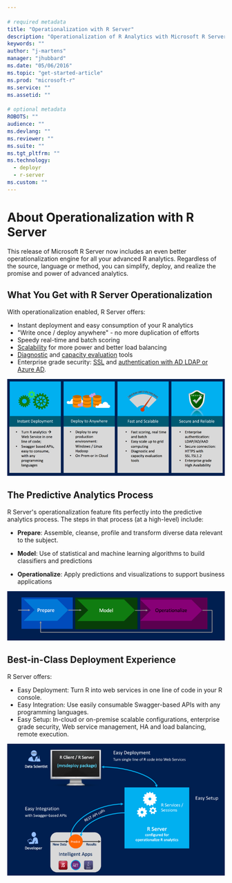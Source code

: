 ```yaml
---

# required metadata
title: "Operationalization with R Server"
description: "Operationalization of R Analytics with Microsoft R Server"
keywords: ""
author: "j-martens"
manager: "jhubbard"
ms.date: "05/06/2016"
ms.topic: "get-started-article"
ms.prod: "microsoft-r"
ms.service: ""
ms.assetid: ""

# optional metadata
ROBOTS: ""
audience: ""
ms.devlang: ""
ms.reviewer: ""
ms.suite: ""
ms.tgt_pltfrm: ""
ms.technology: 
  - deployr
  - r-server
ms.custom: ""
---
```


# About Operationalization with R Server

This release of Microsoft R Server now includes an even better operationalization engine for all your advanced R analytics. Regardless of the source, language or method, you can simplify, deploy, and realize the promise and power of advanced analytics.

## What You Get with R Server Operationalization

With operationalization enabled, R Server offers:

+ Instant deployment and easy consumption of your R analytics
+ "Write once / deploy anywhere" - no more duplication of efforts
+ Speedy real-time and batch scoring
+ [Scalability](configuration-initial.md) for more power and better load balancing
+ [Diagnostic](admin-utility.md#test) and [capacity evaluation](admin-utility.md#capacity) tools
+ Enterprise grade security: [SSL](security-https.md) and [authentication with AD LDAP or Azure AD](security-authentication.md).

![Operationalization Engine](../media/o16n/about.png)

## The Predictive Analytics Process

R Server's operationalization feature fits perfectly into the predictive analytics process. The steps in that process (at a high-level) include:
+ **Prepare**:  Assemble, cleanse, profile and transform diverse data relevant to the subject.

+ **Model**:  Use of statistical and machine learning algorithms to build classifiers and predictions

+ **Operationalize**:  Apply predictions and visualizations to support business applications

![Process](../media/o16n/about-predictive-analytics-flow.png)


## Best-in-Class Deployment Experience

R Server offers:

+ Easy Deployment: Turn R into web services in one line of code in your R console.
+ Easy Integration: Use easily consumable Swagger-based APIs with any programming languages.
+ Easy Setup: In-cloud or on-premise scalable configurations, enterprise grade security, Web service management, HA and load balancing, remote execution.


![Easy](../media/o16n/about-easy.png)